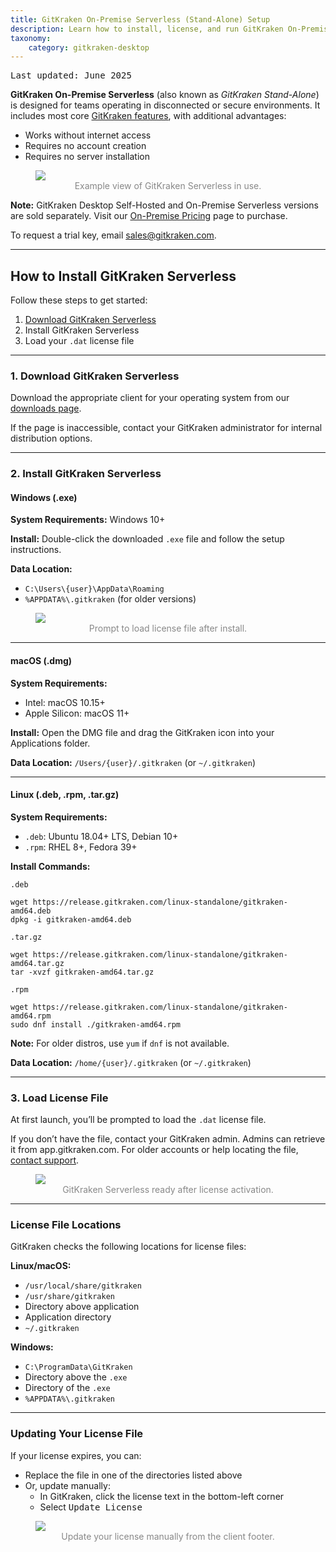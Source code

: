 ```yaml
---
title: GitKraken On-Premise Serverless (Stand-Alone) Setup
description: Learn how to install, license, and run GitKraken On-Premise Serverless on Windows, macOS, and Linux in offline or secure environments.
taxonomy:
    category: gitkraken-desktop
---
```

<kbd>Last updated: June 2025</kbd>

**GitKraken On-Premise Serverless** (also known as *GitKraken Stand-Alone*) is designed for teams operating in disconnected or secure environments. It includes most core <a href="https://www.gitkraken.com/git-client" target=_blank>GitKraken features</a>, with additional advantages:

- Works without internet access
- Requires no account creation
- Requires no server installation

<figure class='figure center'>
  <img src="/wp-content/uploads/serverless-example-2025.png" srcset="/wp-content/uploads/serverless-example-2025@2x.png 2x" class="img-responsive img-bordered">
  <figcaption style="text-align: center; color: #888;">Example view of GitKraken Serverless in use.</figcaption>
</figure>

<div class='callout callout--warning'>
    <p><strong>Note:</strong> GitKraken Desktop Self-Hosted and On-Premise Serverless versions are sold separately. Visit our <a href='https://www.gitkraken.com/git-client/on-premise-pricing'>On-Premise Pricing</a> page to purchase.</p>
</div>

<div class='callout callout--basic'>
    <p>To request a trial key, email <a href="mailto:sales@gitkraken.com">sales@gitkraken.com</a>.</p>
</div>

***

## How to Install GitKraken Serverless

Follow these steps to get started:

<ol>
<li><a href="https://www.gitkraken.com/download-on-premise-serverless" target=_blank>Download GitKraken Serverless</a></li>
<li>Install GitKraken Serverless</li>
<li>Load your <code>.dat</code> license file</li>
</ol>

---

### 1. Download GitKraken Serverless

Download the appropriate client for your operating system from our <a href="https://www.gitkraken.com/download-on-premise-serverless" target=_blank>downloads page</a>.

If the page is inaccessible, contact your GitKraken administrator for internal distribution options.

---

### 2. Install GitKraken Serverless

#### Windows (.exe)

**System Requirements:** Windows 10+

**Install:** Double-click the downloaded `.exe` file and follow the setup instructions.

**Data Location:**
- `C:\Users\{user}\AppData\Roaming`
- `%APPDATA%\.gitkraken` (for older versions)

<figure class='figure center'>
  <img src="/wp-content/uploads/license.png" class="img-responsive img-bordered">
  <figcaption style="text-align: center; color: #888;">Prompt to load license file after install.</figcaption>
</figure>

---

#### macOS (.dmg)

**System Requirements:**
- Intel: macOS 10.15+
- Apple Silicon: macOS 11+

**Install:** Open the DMG file and drag the GitKraken icon into your Applications folder.

**Data Location:** `/Users/{user}/.gitkraken` (or `~/.gitkraken`)

---

#### Linux (.deb, .rpm, .tar.gz)

**System Requirements:**
- `.deb`: Ubuntu 18.04+ LTS, Debian 10+
- `.rpm`: RHEL 8+, Fedora 39+

**Install Commands:**

`.deb`
```
wget https://release.gitkraken.com/linux-standalone/gitkraken-amd64.deb
dpkg -i gitkraken-amd64.deb
```

`.tar.gz`
```
wget https://release.gitkraken.com/linux-standalone/gitkraken-amd64.tar.gz
tar -xvzf gitkraken-amd64.tar.gz
```

`.rpm`
```
wget https://release.gitkraken.com/linux-standalone/gitkraken-amd64.rpm
sudo dnf install ./gitkraken-amd64.rpm
```

**Note:** For older distros, use `yum` if `dnf` is not available.

**Data Location:** `/home/{user}/.gitkraken` (or `~/.gitkraken`)

---

### 3. Load License File

At first launch, you’ll be prompted to load the `.dat` license file.

If you don’t have the file, contact your GitKraken admin. Admins can retrieve it from app.gitkraken.com. For older accounts or help locating the file, <a href="https://help.gitkraken.com/gitkraken-desktop/contact-support/">contact support</a>.

<figure class='figure center'>
  <img src="/wp-content/uploads/serverless-2025.png" srcset="/wp-content/uploads/serverless-2025@2x.png 2x" class="img-responsive img-bordered">
  <figcaption style="text-align: center; color: #888;">GitKraken Serverless ready after license activation.</figcaption>
</figure>

---

### License File Locations

GitKraken checks the following locations for license files:

**Linux/macOS:**
- `/usr/local/share/gitkraken`
- `/usr/share/gitkraken`
- Directory above application
- Application directory
- `~/.gitkraken`

**Windows:**
- `C:\ProgramData\GitKraken`
- Directory above the `.exe`
- Directory of the `.exe`
- `%APPDATA%\.gitkraken`

---

### Updating Your License File

If your license expires, you can:

- Replace the file in one of the directories listed above
- Or, update manually:
  - In GitKraken, click the license text in the bottom-left corner
  - Select <kbd>Update License</kbd>

<figure class='figure center'>
  <img src="/wp-content/uploads/serverless-license-2025.png" srcset="/wp-content/uploads/serverless-license-2025@2x.png 2x" class="img-responsive img-bordered">
  <figcaption style="text-align: center; color: #888;">Update your license manually from the client footer.</figcaption>
</figure>
